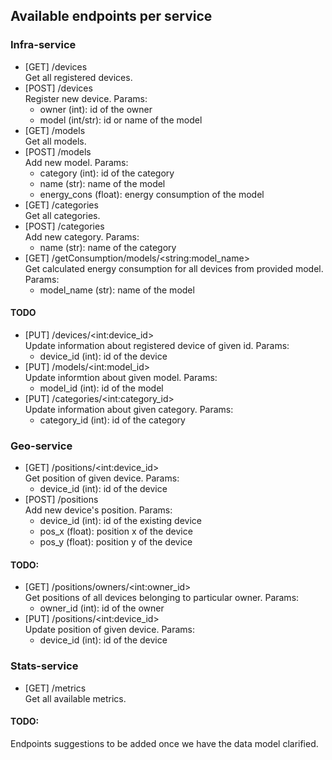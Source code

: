 ## Available endpoints per service

### Infra-service

- [GET] /devices \
  Get all registered devices.
- [POST] /devices \
  Register new device.
  Params:
  - owner (int): id of the owner
  - model (int/str): id or name of the model
- [GET] /models \
  Get all models.
- [POST] /models \
   Add new model.
  Params:
  - category (int): id of the category
  - name (str): name of the model
  - energy_cons (float): energy consumption of the model
- [GET] /categories \
  Get all categories.
- [POST] /categories \
   Add new category.
  Params:
  - name (str): name of the category
- [GET] /getConsumption/models/\<string:model_name\> \
   Get calculated energy consumption for all devices from provided model.
  Params:
  - model_name (str): name of the model

#### TODO

- [PUT] /devices/\<int:device_id\> \
   Update information about registered device of given id.
  Params:
  - device_id (int): id of the device
- [PUT] /models/\<int:model_id\> \
   Update informtion about given model.
  Params:
  - model_id (int): id of the model
- [PUT] /categories/\<int:category_id\> \
   Update information about given category.
  Params:
  - category_id (int): id of the category

### Geo-service

- [GET] /positions/\<int:device_id\> \
  Get position of given device.
  Params:
  - device_id (int): id of the device
- [POST] /positions \
  Add new device's position.
  Params:
  - device_id (int): id of the existing device
  - pos_x (float): position x of the device
  - pos_y (float): position y of the device

#### TODO:

- [GET] /positions/owners/\<int:owner_id\> \
  Get positions of all devices belonging to particular owner.
  Params:
  - owner_id (int): id of the owner
- [PUT] /positions/\<int:device_id\> \
   Update position of given device.
  Params:
  - device_id (int): id of the device

### Stats-service

- [GET] /metrics \
  Get all available metrics.

#### TODO:

Endpoints suggestions to be added once we have the data model clarified.
